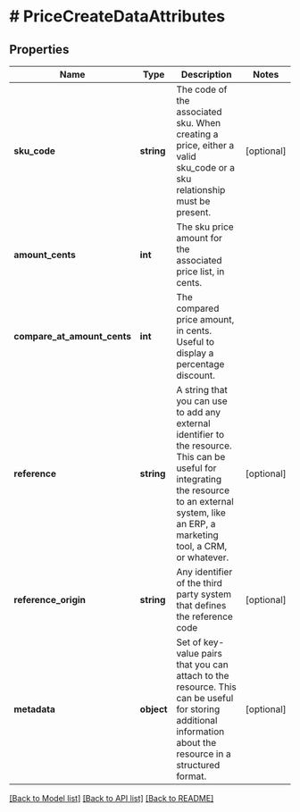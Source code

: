 # # PriceCreateDataAttributes

## Properties

Name | Type | Description | Notes
------------ | ------------- | ------------- | -------------
**sku_code** | **string** | The code of the associated sku. When creating a price, either a valid sku_code or a sku relationship must be present. | [optional]
**amount_cents** | **int** | The sku price amount for the associated price list, in cents. |
**compare_at_amount_cents** | **int** | The compared price amount, in cents. Useful to display a percentage discount. |
**reference** | **string** | A string that you can use to add any external identifier to the resource. This can be useful for integrating the resource to an external system, like an ERP, a marketing tool, a CRM, or whatever. | [optional]
**reference_origin** | **string** | Any identifier of the third party system that defines the reference code | [optional]
**metadata** | **object** | Set of key-value pairs that you can attach to the resource. This can be useful for storing additional information about the resource in a structured format. | [optional]

[[Back to Model list]](../../README.md#models) [[Back to API list]](../../README.md#endpoints) [[Back to README]](../../README.md)
